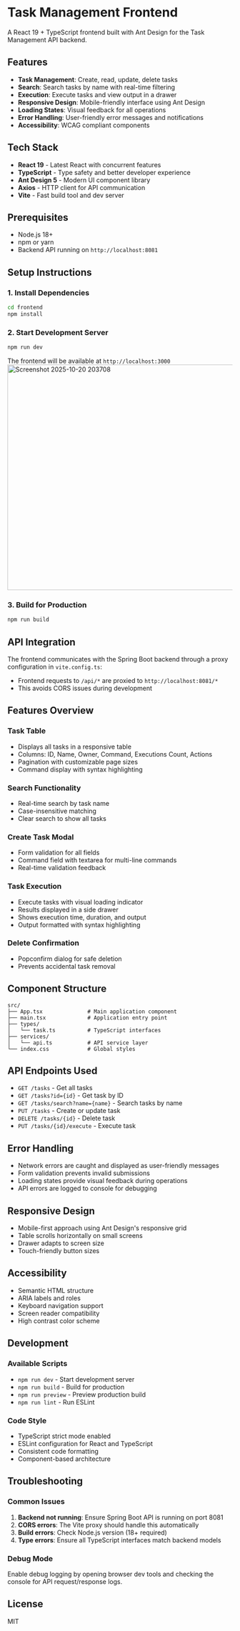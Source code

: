 # Task Management Frontend

A React 19 + TypeScript frontend built with Ant Design for the Task Management API backend.

## Features

- **Task Management**: Create, read, update, delete tasks
- **Search**: Search tasks by name with real-time filtering
- **Execution**: Execute tasks and view output in a drawer
- **Responsive Design**: Mobile-friendly interface using Ant Design
- **Loading States**: Visual feedback for all operations
- **Error Handling**: User-friendly error messages and notifications
- **Accessibility**: WCAG compliant components

## Tech Stack

- **React 19** - Latest React with concurrent features
- **TypeScript** - Type safety and better developer experience
- **Ant Design 5** - Modern UI component library
- **Axios** - HTTP client for API communication
- **Vite** - Fast build tool and dev server

## Prerequisites

- Node.js 18+ 
- npm or yarn
- Backend API running on `http://localhost:8081`

## Setup Instructions

### 1. Install Dependencies

```bash
cd frontend
npm install
```

### 2. Start Development Server

```bash
npm run dev
```

The frontend will be available at `http://localhost:3000`
<img width="1316" height="505" alt="Screenshot 2025-10-20 203708" src="https://github.com/user-attachments/assets/0c12d463-2e17-4da7-9b65-ddca1f15b8c4" />


### 3. Build for Production

```bash
npm run build
```

## API Integration

The frontend communicates with the Spring Boot backend through a proxy configuration in `vite.config.ts`:

- Frontend requests to `/api/*` are proxied to `http://localhost:8081/*`
- This avoids CORS issues during development

## Features Overview

### Task Table
- Displays all tasks in a responsive table
- Columns: ID, Name, Owner, Command, Executions Count, Actions
- Pagination with customizable page sizes
- Command display with syntax highlighting

### Search Functionality
- Real-time search by task name
- Case-insensitive matching
- Clear search to show all tasks

### Create Task Modal
- Form validation for all fields
- Command field with textarea for multi-line commands
- Real-time validation feedback

### Task Execution
- Execute tasks with visual loading indicator
- Results displayed in a side drawer
- Shows execution time, duration, and output
- Output formatted with syntax highlighting

### Delete Confirmation
- Popconfirm dialog for safe deletion
- Prevents accidental task removal

## Component Structure

```
src/
├── App.tsx              # Main application component
├── main.tsx             # Application entry point
├── types/
│   └── task.ts          # TypeScript interfaces
├── services/
│   └── api.ts           # API service layer
└── index.css            # Global styles
```

## API Endpoints Used

- `GET /tasks` - Get all tasks
- `GET /tasks?id={id}` - Get task by ID
- `GET /tasks/search?name={name}` - Search tasks by name
- `PUT /tasks` - Create or update task
- `DELETE /tasks/{id}` - Delete task
- `PUT /tasks/{id}/execute` - Execute task

## Error Handling

- Network errors are caught and displayed as user-friendly messages
- Form validation prevents invalid submissions
- Loading states provide visual feedback during operations
- API errors are logged to console for debugging

## Responsive Design

- Mobile-first approach using Ant Design's responsive grid
- Table scrolls horizontally on small screens
- Drawer adapts to screen size
- Touch-friendly button sizes

## Accessibility

- Semantic HTML structure
- ARIA labels and roles
- Keyboard navigation support
- Screen reader compatibility
- High contrast color scheme

## Development

### Available Scripts

- `npm run dev` - Start development server
- `npm run build` - Build for production
- `npm run preview` - Preview production build
- `npm run lint` - Run ESLint

### Code Style

- TypeScript strict mode enabled
- ESLint configuration for React and TypeScript
- Consistent code formatting
- Component-based architecture

## Troubleshooting

### Common Issues

1. **Backend not running**: Ensure Spring Boot API is running on port 8081
2. **CORS errors**: The Vite proxy should handle this automatically
3. **Build errors**: Check Node.js version (18+ required)
4. **Type errors**: Ensure all TypeScript interfaces match backend models

### Debug Mode

Enable debug logging by opening browser dev tools and checking the console for API request/response logs.

## License

MIT
